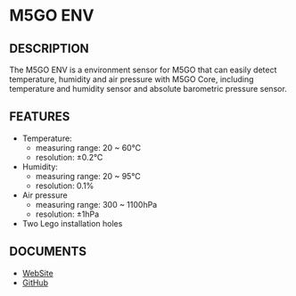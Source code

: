 # M5GO ENV 

## DESCRIPTION

The M5GO ENV is a environment sensor for M5GO that can easily detect temperature, humidity and air pressure with M5GO Core, including temperature and humidity sensor and absolute barometric pressure sensor. 

## FEATURES

- Temperature:
  + measuring range: 20 ~ 60℃
  + resolution: ±0.2℃
- Humidity:
  + measuring range: 20 ~ 95℃
  + resolution: 0.1%
- Air pressure 
  + measuring range: 300 ~ 1100hPa
  + resolution: ±1hPa
- Two Lego installation holes

## DOCUMENTS

- [WebSite](https://m5stack.com)
- [GitHub](https://github.com/m5stack/M5GO)
